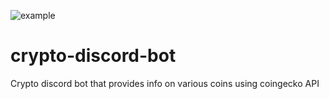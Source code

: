 ![example](https://user-images.githubusercontent.com/36686123/118430856-0719fc00-b6a3-11eb-97ca-0c0b149306f0.JPG)
# crypto-discord-bot
Crypto discord bot that provides info on various coins using coingecko API



